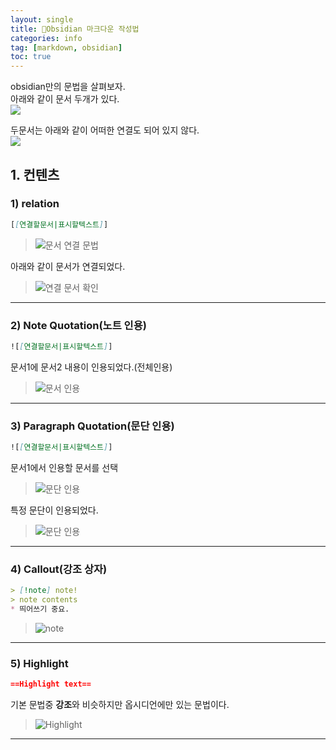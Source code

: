 ```yaml
---
layout: single
title: 🧐Obsidian 마크다운 작성법 
categories: info
tag: [markdown, obsidian]
toc: true
---
```


obsidian만의 문법을 살펴보자.  
아래와 같이 문서 두개가 있다.  
<img src="/images/obsidian/img.png">

두문서는 아래와 같이 어떠한 연결도 되어 있지 않다.  
<img src="/images/obsidian/img_1.png">

## 1. 컨텐츠

### 1) relation
```markdown
[[연결할문서|표시할텍스트]]
```

> <img src="/images/obsidian/img_2.png" alt="문서 연결 문법">  

아래와 같이 문서가 연결되었다.  
> <img src="/images/obsidian/img_3.png" alt="연결 문서 확인">


<hr/> 

### 2) Note Quotation(노트 인용)
```markdown
![[연결할문서|표시할텍스트]]
```

문서1에 문서2 내용이 인용되었다.(전체인용)
> <img src="/images/obsidian/img_4.png" alt="문서 인용">

<hr/>

### 3) Paragraph Quotation(문단 인용)
```markdown
![[연결할문서|표시할텍스트]]
```
문서1에서 인용할 문서를 선택
> <img src="/images/obsidian/img_5.png" alt="문단 인용">

특정 문단이 인용되었다.

> <img src="/images/obsidian/img_6.png" alt="문단 인용">

<hr/>

### 4) Callout(강조 상자)
```markdown
> [!note] note!
> note contents
* 띄어쓰기 중요. 
```

> <img src="/images/obsidian/img_7.png" alt="note">

<hr/>

### 5) Highlight
```markdown
==Highlight text==
```
기본 문법중 **강조**와 비슷하지만 옵시디언에만 있는 문법이다.
> <img src="/images/obsidian/img_8.png" alt="Highlight">

<hr/>
